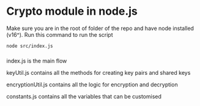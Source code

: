 # Crypto module in node.js

Make sure you are in the root of folder of the repo and have node installed (v16^). Run this command to run the script

```
node src/index.js
```

###

index.js is the main flow

keyUtil.js contains all the methods for creating key pairs and shared keys

encryptionUtil.js contains all the logic for encryption and decryption

constants.js contains all the variables that can be customised
